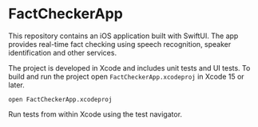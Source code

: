 # FactCheckerApp

This repository contains an iOS application built with SwiftUI. The app provides real-time fact checking using speech recognition, speaker identification and other services.

The project is developed in Xcode and includes unit tests and UI tests. To build and run the project open `FactCheckerApp.xcodeproj` in Xcode 15 or later.

```
open FactCheckerApp.xcodeproj
```

Run tests from within Xcode using the test navigator.
